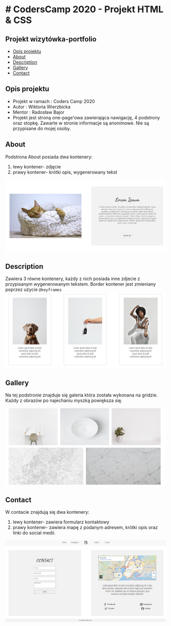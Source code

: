 # # CodersCamp 2020 - Projekt HTML & CSS

## **Projekt wizytówka-portfolio**
-   [Opis projektu](https://github.com/neacatsu/CodersCamp2020.Project.HTML-CSS.BusinessCard#opis-projektu)
-   [About](https://github.com/neacatsu/CodersCamp2020.Project.HTML-CSS.BusinessCard#about)
-   [Description](https://github.com/neacatsu/CodersCamp2020.Project.HTML-CSS.BusinessCard#description)
-   [Gallery](https://github.com/neacatsu/CodersCamp2020.Project.HTML-CSS.BusinessCard#gallery)
-   [Contact](https://github.com/neacatsu/CodersCamp2020.Project.HTML-CSS.BusinessCard#contact)


## Opis projektu

-   Projekt w ramach :  Coders Camp 2020
-   Autor : Wiktoria Wierzbicka
-   Mentor : Radosław Bajor
-   Projekt jest stroną one-page'owa zawierająca nawigację, 4 podstrony oraz stopkę. Zawarte w stronie informacje są anonimowe. Nie są przypisane do mojej osoby.

## About

Podstrona About posiada dwa kontenery:

 1. lewy kontener- zdjęcie
 2. prawy kontener- krótki opis, wygenerowany tekst

![about](.github/images/about.png)

## Description

Zawiera 3 równe kontenery, każdy z nich posiada inne zdjecie z przypisanym wygenerowanym tekstem. Border kontener jest zmieniany poprzez użycie `@keyframes`
![description](.github/images/description.png)

## Gallery

Na tej podstronie znajduje się galeria która została wykonana na gridzie. Każdy z obrazów po najechaniu myszką powiększa się.

![gallery](.github/images/gallery.png)

## Contact

W contacie znajdują się dwa kontenery:

 1. lewy kontener- zawiera formularz kontaktowy 
 2. prawy kontener- zawiera mapę z podanym adresem, krótki opis oraz linki do social medii.
 
 ![contact](.github/images/contact.png)
